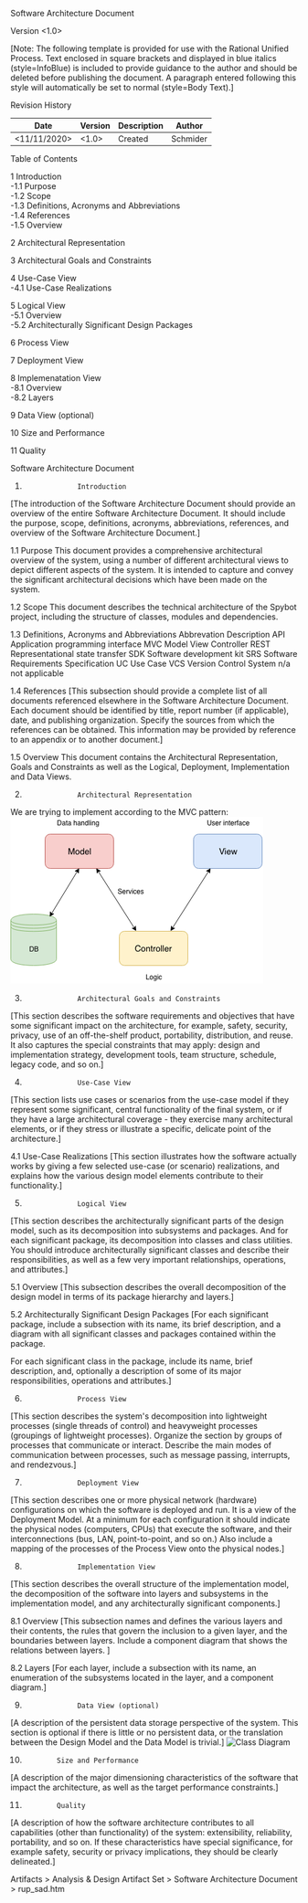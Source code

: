 <Project Name>

Software Architecture Document

Version <1.0>

[Note: The following template is provided for use with the Rational Unified Process.  Text enclosed in square brackets and displayed in blue italics (style=InfoBlue) is included to provide guidance to the author and should be deleted before publishing the document. A paragraph entered following this style will automatically be set to normal (style=Body Text).]

 

Revision History

|Date|Version|Description|Author|
|---|---|---|---|
|<11/11/2020>|<1.0>|Created|Schmider|

 	 	 	 
 	 	 	 
 	 	 	 

Table of Contents

1       Introduction         
-1.1     Purpose     
-1.2     Scope     
-1.3     Definitions, Acronyms and Abbreviations     
-1.4     References     
-1.5     Overview     

2       Architectural Representation

3       Architectural Goals and Constraints   

4       Use-Case View         
-4.1     Use-Case Realizations     

5      Logical View         
-5.1     Overview     
-5.2     Architecturally Significant Design Packages     

6       Process View

7       Deployment View

8      Implemenatation View         
-8.1     Overview     
-8.2     Layers     

9       Data View (optional)       

10     Size and Performance               

11      Quality               

Software Architecture Document

1.                  Introduction
[The introduction of the Software Architecture Document should provide an overview of the entire Software Architecture Document. It should include the purpose, scope, definitions, acronyms, abbreviations, references, and overview of the Software Architecture Document.]

1.1               Purpose
This document provides a comprehensive architectural overview of the system, using a number of different architectural views to depict different aspects of the system.  It is intended to capture and convey the significant architectural decisions which have been made on the system.

1.2               Scope
This document describes the technical architecture of the Spybot project, including the structure of classes, modules and dependencies.

1.3               Definitions, Acronyms and Abbreviations
Abbrevation	Description
API	Application programming interface
MVC	Model View Controller
REST	Representational state transfer
SDK	Software development kit
SRS	Software Requirements Specification
UC	Use Case
VCS	Version Control System
n/a	not applicable

1.4               References
[This subsection should provide a complete list of all documents referenced elsewhere in the Software Architecture Document.  Each document should be identified by title, report number (if applicable), date, and publishing organization.  Specify the sources from which the references can be obtained. This information may be provided by reference to an appendix or to another document.]

1.5               Overview
This document contains the Architectural Representation, Goals and Constraints as well as the Logical, Deployment, Implementation and Data Views.

2.                  Architectural Representation
We are trying to implement according to the MVC pattern: ![MVC Pattern](https://raw.githubusercontent.com/DigiWill-dhbw/Documentation/master/SAD/mvc_structure.png)


3.                  Architectural Goals and Constraints
[This section describes the software requirements and objectives that have some significant impact on the architecture, for example, safety, security, privacy, use of an off-the-shelf product, portability, distribution, and reuse. It also captures the special constraints that may apply: design and implementation strategy, development tools, team structure, schedule, legacy code, and so on.]

4.                  Use-Case View
[This section lists use cases or scenarios from the use-case model if they represent some significant, central functionality of the final system, or if they have a large architectural coverage - they exercise many architectural elements, or if they stress or illustrate a specific, delicate point of the architecture.]

4.1               Use-Case Realizations
[This section illustrates how the software actually works by giving a few selected use-case (or scenario) realizations, and explains how the various design model elements contribute to their functionality.]

5.                  Logical View
[This section describes the architecturally significant parts of the design model, such as its decomposition into subsystems and packages. And for each significant package, its decomposition into classes and class utilities. You should introduce architecturally significant classes and describe their responsibilities, as well as a few very important relationships, operations, and attributes.]

5.1               Overview
[This subsection describes the overall decomposition of the design model in terms of its package hierarchy and layers.]

5.2               Architecturally Significant Design Packages
[For each significant package, include a subsection with its name, its brief description, and a diagram with all significant classes and packages contained within the package.

For each significant class in the package, include its name, brief description, and, optionally a description of some of its major responsibilities, operations and attributes.]

6.                  Process View
[This section describes the system's decomposition into lightweight processes (single threads of control) and heavyweight processes (groupings of lightweight processes). Organize the section by groups of processes that communicate or interact. Describe the main modes of communication between processes, such as message passing, interrupts, and rendezvous.]

7.                  Deployment View
[This section describes one or more physical network (hardware) configurations on which the software is deployed and run. It is a view of the Deployment Model. At a minimum for each configuration it should indicate the physical nodes (computers, CPUs) that execute the software, and their interconnections (bus, LAN, point-to-point, and so on.) Also include a mapping of the processes of the Process View onto the physical nodes.]

8.                  Implementation View
[This section describes the overall structure of the implementation model, the decomposition of the software into layers and subsystems in the implementation model, and any architecturally significant components.]

8.1               Overview
[This subsection names and defines the various layers and their contents, the rules that govern the inclusion to a given layer, and the boundaries between layers. Include a component diagram that shows the relations between layers. ]

8.2               Layers
[For each layer, include a subsection with its name, an enumeration of the subsystems located in the layer, and a component diagram.]

9.                  Data View (optional)
[A description of the persistent data storage perspective of the system. This section is optional if there is little or no persistent data, or the translation between the Design Model and the Data Model is trivial.]
![Class Diagram](https://github.com/steiditi/Spybot-Reloaded-Doc/blob/main/Class%20Diagram.jpg?raw=true)

10.             Size and Performance
[A description of the major dimensioning characteristics of the software that impact the architecture, as well as the target performance constraints.]

11.             Quality
[A description of how the software architecture contributes to all capabilities (other than functionality) of the system: extensibility, reliability, portability, and so on. If these characteristics have special significance, for example safety, security or privacy implications, they should be clearly delineated.]

 Artifacts >  Analysis & Design Artifact Set >  Software Architecture Document >  rup_sad.htm
